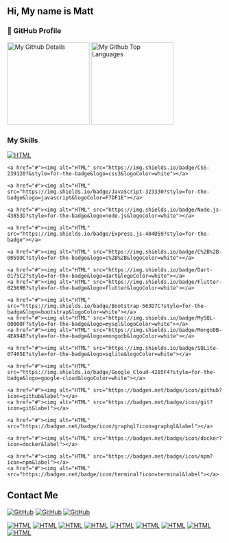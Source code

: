 <!--
**Mattt47/Mattt47** is a ✨ _special_ ✨ repository because its `README.md` (this file) appears on your GitHub profile.
-->

## Hi, My name is Matt


### 📕 GitHub Profile
<img alt="My Github Details" src="https://github-readme-stats.vercel.app/api?username=Mattt47&show_icons=true&count_private=true&theme=react&hide_border=true&bg_color=1F222E&title_color=F85D7F&icon_color=F8D866" height="192px"/>
  
 <img alt="My Github Top Languages" src="https://github-readme-stats.vercel.app/api/top-langs/?username=mattt47&langs_count=8&layout=compact&theme=react&hide_border=true&bg_color=1F222E&title_color=F85D7F&icon_color=F8D866" height="192px"/>



### My Skills
<p>
    <a href="#"><img alt="HTML" src="https://img.shields.io/badge/HTML-239120?style=for-the-badge&logo=html5&logoColor=white"></a>
   
    <a href="#"><img alt="HTML" src="https://img.shields.io/badge/CSS-239120?&style=for-the-badge&logo=css3&logoColor=white"></a>
    
    <a href="#"><img alt="HTML" src="https://img.shields.io/badge/JavaScript-323330?style=for-the-badge&logo=javascript&logoColor=F7DF1E"></a>
    
    <a href="#"><img alt="HTML" src="https://img.shields.io/badge/Node.js-43853D?style=for-the-badge&logo=node.js&logoColor=white"></a>
    
    <a href="#"><img alt="HTML" src="https://img.shields.io/badge/Express.js-404D59?style=for-the-badge"></a>
    
    <a href="#"><img alt="HTML" src="https://img.shields.io/badge/C%2B%2B-00599C?style=for-the-badge&logo=c%2B%2B&logoColor=white"></a>
    
    <a href="#"><img alt="HTML" src="https://img.shields.io/badge/Dart-0175C2?style=for-the-badge&logo=dart&logoColor=white"></a>
    <a href="#"><img alt="HTML" src="https://img.shields.io/badge/Flutter-02569B?style=for-the-badge&logo=flutter&logoColor=white"></a>
    
    <a href="#"><img alt="HTML" src="https://img.shields.io/badge/Bootstrap-563D7C?style=for-the-badge&logo=bootstrap&logoColor=white"></a>
    <a href="#"><img alt="HTML" src="https://img.shields.io/badge/MySQL-00000F?style=for-the-badge&logo=mysql&logoColor=white"></a>
    <a href="#"><img alt="HTML" src="https://img.shields.io/badge/MongoDB-4EA94B?style=for-the-badge&logo=mongodb&logoColor=white"></a>
    
    <a href="#"><img alt="HTML" src="https://img.shields.io/badge/SQLite-07405E?style=for-the-badge&logo=sqlite&logoColor=white"></a>
    
    <a href="#"><img alt="HTML" src="https://img.shields.io/badge/Google_Cloud-4285F4?style=for-the-badge&logo=google-cloud&logoColor=white"></a>
    
    <a href="#"><img alt="HTML" src="https://badgen.net/badge/icon/github?icon=github&label"></a>
    <a href="#"><img alt="HTML" src="https://badgen.net/badge/icon/git?icon=git&label"></a>
    
    <a href="#"><img alt="HTML" src="https://badgen.net/badge/icon/graphql?icon=graphql&label"></a>
    
    <a href="#"><img alt="HTML" src="https://badgen.net/badge/icon/docker?icon=docker&label"></a>
    
    <a href="#"><img alt="HTML" src="https://badgen.net/badge/icon/npm?icon=npm&label"></a>
    <a href="#"><img alt="HTML" src="https://badgen.net/badge/icon/terminal?icon=terminal&label"></a>



## Contact Me

<a href="#"><img alt="GitHub" src="https://img.shields.io/badge/Email -mahammadbakr77@gmail.com-white"></a>
<a href="#"><img alt="GitHub" src="https://img.shields.io/badge/Phone 1-+964 750 228 9291-white"></a>
<a href="#"><img alt="GitHub" src="https://img.shields.io/badge/Phone 2-+964 773 085 1276-white"></a>

<p>
     <a href="https://wa.me/+964-(750)2289291"><img alt="HTML" src="https://img.shields.io/badge/WhatsApp-25D366?style=for-the-badge&logo=whatsapp&logoColor=white"></a>
     <a href="https://t.me/+9647502289291"><img alt="HTML" src="https://img.shields.io/badge/Telegram-2CA5E0?style=for-the-badge&logo=telegram&logoColor=white"></a>
     <a href="https://m.me/mahammad.bakr"><img alt="HTML" src="https://img.shields.io/badge/Messenger-00B2FF?style=for-the-badge&logo=messenger&logoColor=white"></a>
     <a href="#"><img alt="HTML" src="https://img.shields.io/badge/Gmail-D14836?style=for-the-badge&logo=gmail&logoColor=white"></a>
     <a href="https://www.facebook.com/mahammad.bakr/"><img alt="HTML" src="https://img.shields.io/badge/Facebook-1877F2?style=for-the-badge&logo=facebook&logoColor=white"></a>
     <a href="https://www.instagram.com/mahammad.bakr/"><img alt="HTML" src="https://img.shields.io/badge/Instagram-E4405F?style=for-the-badge&logo=instagram&logoColor=white"></a>
     <a href="https://www.linkedin.com/in/mohammedbakr77/"><img alt="HTML" src="https://img.shields.io/badge/LinkedIn-0077B5?style=for-the-badge&logo=linkedin&logoColor=white"></a>
     <a href="#"><img alt="HTML" src="https://img.shields.io/badge/GitHub-100000?style=for-the-badge&logo=github&logoColor=white"></a>
     <a href="https://gitlab.com/mahammadbakr77"><img alt="HTML" src="https://img.shields.io/badge/GitLab-330F63?style=for-the-badge&logo=gitlab&logoColor=white"></a>


</p>


